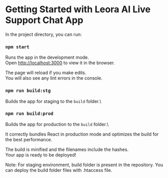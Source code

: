 # Getting Started with Leora AI Live Support Chat App

In the project directory, you can run:

### `npm start`

Runs the app in the development mode.\
Open [http://localhost:3000](http://localhost:3000) to view it in the browser.

The page will reload if you make edits.\
You will also see any lint errors in the console.


### `npm run build:stg`
Builds the app for staging to the `build` folder.\

### `npm run build:prod`
Builds the app for production to the `build` folder.\

It correctly bundles React in production mode and optimizes the build for the best performance.

The build is minified and the filenames include the hashes.\
Your app is ready to be deployed!

Note: For staging environment, build folder is present in the repository. You can deploy the build folder files with .htaccess file.


